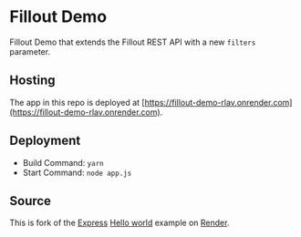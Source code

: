 # Fillout Demo

Fillout Demo that extends the Fillout REST API with a new `filters` parameter.

## Hosting 

The app in this repo is deployed at [https://fillout-demo-rlav.onrender.com](https://fillout-demo-rlav.onrender.com).

## Deployment
  - Build Command: `yarn`
  - Start Command: `node app.js`

## Source

This is fork of the [Express](https://expressjs.com) [Hello world](https://expressjs.com/en/starter/hello-world.html) example on [Render](https://render.com).
